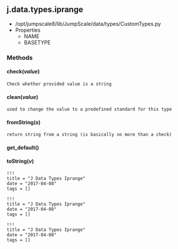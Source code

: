 <!-- toc -->
## j.data.types.iprange

- /opt/jumpscale8/lib/JumpScale/data/types/CustomTypes.py
- Properties
    - NAME
    - BASETYPE

### Methods

    

#### check(*value*) 

```
Check whether provided value is a string

```

#### clean(*value*) 

```
used to change the value to a predefined standard for this type

```

#### fromString(*s*) 

```
return string from a string (is basically no more than a check)

```

#### get_default() 

#### toString(*v*) 


```
!!!
title = "J Data Types Iprange"
date = "2017-04-08"
tags = []
```

```
!!!
title = "J Data Types Iprange"
date = "2017-04-08"
tags = []
```

```
!!!
title = "J Data Types Iprange"
date = "2017-04-08"
tags = []
```
